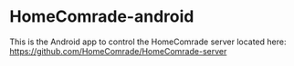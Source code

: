 # HomeComrade-android

This is the Android app to control the HomeComrade server located here: https://github.com/HomeComrade/HomeComrade-server
